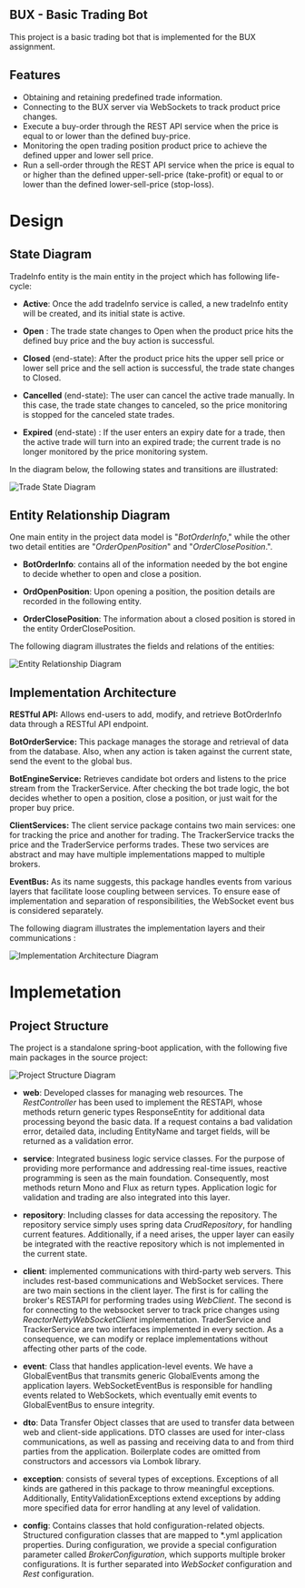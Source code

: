 ##  BUX -  Basic Trading Bot
This project is a basic trading bot that is implemented for the BUX assignment.


##  Features
- Obtaining and retaining predefined trade information.
- Connecting to the BUX server via WebSockets to track product price changes.
- Execute a buy-order through the REST API service when the price is equal to or lower than the defined buy-price.
- Monitoring the open trading position product price to achieve the defined upper and lower sell price.
- Run a sell-order through the REST API service when the price is equal to or higher than the defined upper-sell-price (take-profit) or equal to or lower than the defined lower-sell-price (stop-loss).


# Design

## State Diagram


TradeInfo entity is the main entity in the project which has following life-cycle:

- **Active**: Once the add tradeInfo service is called, a new tradeInfo entity will be created, and its initial state is active.

- **Open** : The trade state changes to Open when the product price hits the defined buy price and the buy action is successful.

- **Closed** (end-state): After the product price hits the upper sell price or lower sell price and the sell action is successful, the trade state changes to Closed.

- **Cancelled** (end-state): The user can cancel the active trade manually. In this case, the trade state changes to canceled, so the price monitoring is stopped for the canceled state trades.

- **Expired** (end-state) : If the user enters an expiry date for a trade, then the active trade will turn into an expired trade; the current trade is no longer monitored by the price monitoring system.

In the diagram below, the following states and transitions are illustrated:



![Trade State Diagram](https://github.com/saeedshokoohi/bux-basic-trading-bot/blob/75e017ed0edab8893878d3f2552b9a7c2d48ab4e/design/images/Trading%20State%20Diagram.jpg)


## Entity Relationship Diagram
One main entity in the project data model is "*BotOrderInfo*," while the other two detail entities are "*OrderOpenPosition*" and "*OrderClosePosition*.".

- **BotOrderInfo**: contains all of the information needed by the bot engine to decide whether to open and close a position.

- **OrdOpenPosition**: Upon opening a position, the position details are recorded in the following entity.

- **OrderClosePosition**: The information about a closed position is stored in the entity OrderClosePosition.


The following diagram illustrates the fields and relations of the entities:

![Entity Relationship Diagram](https://github.com/saeedshokoohi/bux-basic-trading-bot/blob/67eeb7ea4ee087283210d928bef5967b82a5ff4b/design/images/entity_relationship_diagram.png)

## Implementation Architecture

**RESTful API:** Allows end-users to add, modify, and retrieve BotOrderInfo data through a RESTful API endpoint.

**BotOrderService:** This package manages the storage and retrieval of data from the database. Also, when any action is taken against the current state, send the event to the global bus.

**BotEngineService:** Retrieves candidate bot orders and listens to the price stream from the TrackerService. After checking the bot trade logic, the bot decides whether to open a position, close a position, or just wait for the proper buy price.

**ClientServices:** The client service package contains two main services: one for tracking the price and another for trading. The TrackerService tracks the price and the TraderService performs trades. These two services are abstract and may have multiple implementations mapped to multiple brokers. 

**EventBus:** As its name suggests, this package handles events from various layers that facilitate loose coupling between services. To ensure ease of implementation and separation of responsibilities, the WebSocket event bus is considered separately.

The following diagram illustrates the implementation layers and their communications :


![Implementation Architecture Diagram](https://github.com/saeedshokoohi/bux-basic-trading-bot/blob/13e00cc71d737e102b563e9612b8b10acc9f5813/design/images/implementation_architecture_diagram.png)


# Implemetation

## Project Structure

The project is a standalone spring-boot application, with the following five main packages in the source project:

![Project Structure Diagram](https://github.com/saeedshokoohi/bux-basic-trading-bot/blob/429e9ece4947c2410dd813b24263ed32b1653ed6/design/images/project_structure_diagram.png)

- **web**: Developed classes for managing web resources. 
The *RestController* has been used to implement the RESTAPI, whose methods return generic types ResponseEntity for additional data processing beyond the basic data. If a request contains a bad validation error, detailed data, including EntityName and target fields, will be returned as a validation error.

- **service**: Integrated business logic service classes.
For the purpose of providing more performance and addressing real-time issues, reactive programming is seen as the main foundation. Consequently, most methods return Mono and Flux as return types. Application logic for validation and trading are also integrated into this layer. 
- **repository**: Including classes for data accessing the repository.
The repository service simply uses spring data *CrudRepository*, for handling current features. Additionally, if a need arises, the upper layer can easily be integrated with the reactive repository which is not implemented in the current state.

- **client**: implemented communications with third-party web servers. This includes rest-based communications and WebSocket services.
There are two main sections in the client layer. The first is for calling the broker's RESTAPI for performing trades using *WebClient*. The second is for connecting to the websocket server to track price changes using *ReactorNettyWebSocketClient* implementation.
TraderService and TrackerService are two interfaces implemented in every section. As a consequence, we can modify or replace implementations without affecting other parts of the code.

- **event**: Class that handles application-level events.
We have a GlobalEventBus that transmits generic GlobalEvents among the application layers. WebSocketEventBus is responsible for handling events related to WebSockets, which eventually emit events to GlobalEventBus to ensure integrity.

- **dto**: Data Transfer Object classes that are used to transfer data between web and client-side applications.
DTO classes are used for inter-class communications, as well as passing and receiving data to and from third parties from the application. Boilerplate codes are omitted from constructors and accessors via Lombok library. 

- **exception**: consists of several types of exceptions.
Exceptions of all kinds are gathered in this package to throw meaningful exceptions. Additionally, EntityValidationExceptions extend exceptions by adding more specified data for error handling at any level of validation.

- **config**: Contains classes that hold configuration-related objects.
Structured configuration classes that are mapped to *.yml application properties.
During configuration, we provide a special configuration parameter called *BrokerConfiguration*, which supports multiple broker configurations. It is further separated into *WebSocket* configuration and *Rest* configuration.


